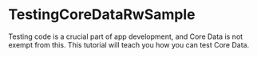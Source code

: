 # TestingCoreDataRwSample
 Testing code is a crucial part of app development, and Core Data is not exempt from this. This tutorial will teach you how you can test Core Data.
